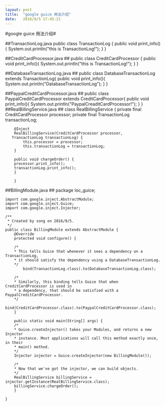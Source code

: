 ```yaml
---
layout: post
title:  "google guice 用法介绍"
date:   2016/9/5 17:45:21 
---
```


#google guice 用法介绍#

##TransactionLog.java 
    public class TransactionLog {
    	public void print_info(){
    		System.out.println("this is TransactionLog!");
    	}
    }

##CreditCardProcessor.java ##
    public class CreditCardProcessor {
    	public void print_info(){
    		System.out.println("this is TransactionLog!");
    	}
    }

##DatabaseTransactionLog.java ##
    public class DatabaseTransactionLog extends TransactionLog{
    	public void print_info(){
        	System.out.println("DatabaseTransactionLog");
    	}
	}

##PaypalCreditCardProcessor.java ##
	public class PaypalCreditCardProcessor extends CreditCardProcessor{
    	public void print_info(){
        	System.out.println("PaypalCreaditCardProcessor!");
    	}
	}
##RealBillingService.java ##
    	class RealBillingService {
    	private final CreditCardProcessor processor;
    	private final TransactionLog transactionLog;
    
    	@Inject
    	RealBillingService(CreditCardProcessor processor,
       TransactionLog transactionLog) {
    		this.processor = processor;
    		this.transactionLog = transactionLog;
    	}
    
    	public void chargeOrder() {
    	processor.print_info();
    	transactionLog.print_info();
    	}
    
    	}

##BillingModule.java ##
	package Ioc_guice;

	import com.google.inject.AbstractModule;
	import com.google.inject.Guice;
	import com.google.inject.Injector;

	/**
	 * Created by song on 2016/9/5.
	 */
	public class BillingModule extends AbstractModule {
    	@Override
    	protected void configure() {

     	/*
      	* This tells Guice that whenever it sees a dependency on a TransactionLog,
      	* it should satisfy the dependency using a DatabaseTransactionLog.
      	*/
        	bind(TransactionLog.class).to(DatabaseTransactionLog.class);

     	/*
      	* Similarly, this binding tells Guice that when CreditCardProcessor is used in
      	* a dependency, that should be satisfied with a PaypalCreditCardProcessor.
      	*/
        	bind(CreditCardProcessor.class).to(PaypalCreditCardProcessor.class);
    	}

    	public static void main(String[] args) {
    	/*
     	* Guice.createInjector() takes your Modules, and returns a new Injector
     	* instance. Most applications will call this method exactly once, in their
     	* main() method.
     	*/
    	Injector injector = Guice.createInjector(new BillingModule());
    
    	/*
     	* Now that we've got the injector, we can build objects.
     	*/
    	RealBillingService billingService = injector.getInstance(RealBillingService.class);
    	billingService.chargeOrder();
    	}
    
    }
   